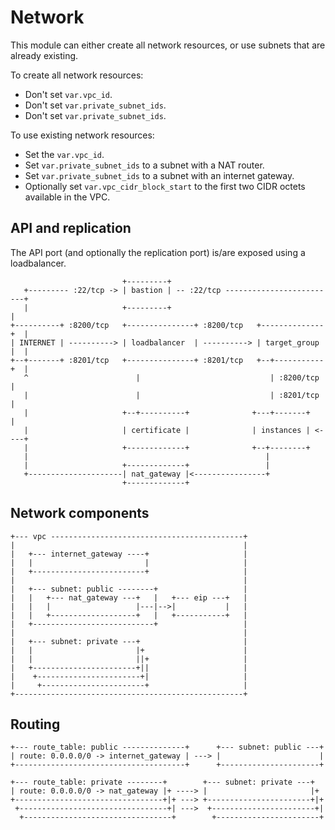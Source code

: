 # Network

This module can either create all network resources, or use subnets that are already existing.

To create all network resources:

- Don't set `var.vpc_id`.
- Don't set `var.private_subnet_ids`.
- Don't set `var.private_subnet_ids`.

To use existing network resources:

- Set the `var.vpc_id`.
- Set `var.private_subnet_ids` to a subnet with a NAT router.
- Set `var.private_subnet_ids` to a subnet with an internet gateway.
- Optionally set `var.vpc_cidr_block_start` to the first two CIDR octets available in the VPC.

## API and replication

The API port (and optionally the replication port) is/are exposed using a loadbalancer.

```text
                         +---------+
   +--------- :22/tcp -> | bastion | -- :22/tcp -------------------------+
   |                     +---------+                                     |
+----------+ :8200/tcp   +---------------+ :8200/tcp   +--------------+  |
| INTERNET | ----------> | loadbalancer  | ----------> | target_group |  |
+--+-------+ :8201/tcp   +---------------+ :8201/tcp   +--+-----------+  |
   ^                        |                             | :8200/tcp    |
   |                        |                             | :8201/tcp    |
   |                     +--+----------+              +---+-------+      |
   |                     | certificate |              | instances | <----+
   |                     +-------------+              +--+--------+
   |                                                     |
   |                     +-------------+                 |
   +---------------------| nat_gateway |<----------------+
                         +-------------+
```

## Network components

```text
+--- vpc -------------------------------------------+
|                                                   |
|   +--- internet_gateway ----+                     |
|   |                         |                     |
|   +-------------------------+                     |
|                                                   |
|   +--- subnet: public --------+                   |
|   |   +--- nat_gateway ---+   |   +--- eip ---+   |
|   |   |                   |---|-->|           |   |
|   |   +-------------------+   |   +-----------+   |
|   +---------------------------+                   |
|                                                   |
|   +--- subnet: private ---+                       |
|   |                       |+                      |
|   |                       ||+                     |
|   +-----------------------+||                     |
|    +-----------------------+|                     |
|     +-----------------------+                     |
+---------------------------------------------------+
```

## Routing

```text
+--- route_table: public --------------+      +--- subnet: public ---+
| route: 0.0.0.0/0 -> internet_gateway | ---> |                      |
+--------------------------------------+      +----------------------+

+--- route_table: private --------+        +--- subnet: private ---+
| route: 0.0.0.0/0 -> nat_gateway |+ ----> |                       |+
+---------------------------------+|+ ---> +-----------------------+|+
 +---------------------------------+| --->  +-----------------------+|
  +---------------------------------+        +-----------------------+
```
